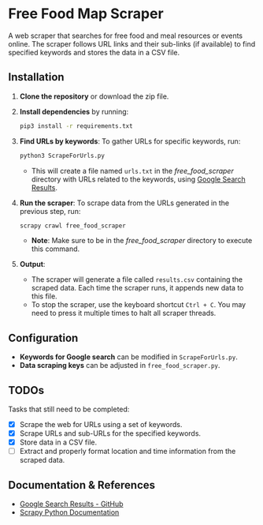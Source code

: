 # Free Food Map Scraper

A web scraper that searches for free food and meal resources or events online. The scraper follows URL links and their sub-links (if available) to find specified keywords and stores the data in a CSV file.

## Installation

1. **Clone the repository** or download the zip file.

2. **Install dependencies** by running:
   ```bash
   pip3 install -r requirements.txt
   ```

3. **Find URLs by keywords**:
   To gather URLs for specific keywords, run:
   ```bash
   python3 ScrapeForUrls.py
   ```
   - This will create a file named `urls.txt` in the *free_food_scraper* directory with URLs related to the keywords, using [Google Search Results](https://github.com/Nv7-GitHub/googlesearch).

4. **Run the scraper**:
   To scrape data from the URLs generated in the previous step, run:
   ```bash
   scrapy crawl free_food_scraper
   ```
   - **Note**: Make sure to be in the *free_food_scraper* directory to execute this command.

5. **Output**:
   - The scraper will generate a file called `results.csv` containing the scraped data. Each time the scraper runs, it appends new data to this file.
   - To stop the scraper, use the keyboard shortcut `Ctrl + C`. You may need to press it multiple times to halt all scraper threads.

## Configuration

- **Keywords for Google search** can be modified in `ScrapeForUrls.py`.
- **Data scraping keys** can be adjusted in `free_food_scraper.py`.

## TODOs

Tasks that still need to be completed:

- [x] Scrape the web for URLs using a set of keywords.
- [x] Scrape URLs and sub-URLs for the specified keywords.
- [x] Store data in a CSV file.
- [ ] Extract and properly format location and time information from the scraped data.

## Documentation & References

- [Google Search Results - GitHub](https://github.com/Nv7-GitHub/googlesearch)
- [Scrapy Python Documentation](https://docs.scrapy.org/en/latest/)
